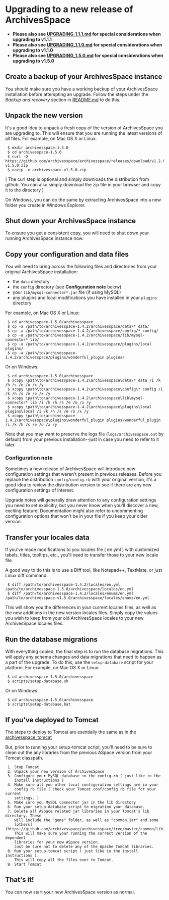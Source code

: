 # Upgrading to a new release of ArchivesSpace

*  **Please also see [UPGRADING_1.1.1.md](https://github.com/archivesspace/archivesspace/blob/master/UPGRADING_1.1.1.md) for special considerations when upgrading to v1.1.1**
*  **Please also see [UPGRADING_1.1.0.md](https://github.com/archivesspace/archivesspace/blob/master/UPGRADING_1.1.0.md) for special considerations when upgrading to v1.1.0**
*  **Please also see [UPGRADING_1.5.0.md](https://github.com/archivesspace/archivesspace/blob/master/UPGRADING_1.5.0.md) for special considerations when upgrading to v1.5.0**


## Create a backup of your ArchivesSpace instance

You should make sure you have a working backup of your ArchivesSpace
installation before attempting an upgrade.  Follow the steps
under the *Backup and recovery* section in [README.md](https://github.com/archivesspace/archivesspace/blob/master/README.md) to do this.


## Unpack the new version

It's a good idea to unpack a fresh copy of the version of
ArchivesSpace you are upgrading to.  This will ensure that you are
running the latest versions of all files.  For example, on Mac OS X or
Linux:

     $ mkdir archivesspace-1.5.0
     $ cd archivesspace-1.5.0
     $ curl -O https://github.com/archivesspace/archivesspace/releases/download/v1.2.0/archivesspace-v1.5.0.zip
     $ unzip -x archivesspace-v1.5.0.zip

( The curl step is optional and simply downloads the distribution from github. You can also
 simply download the zip file in your browser and copy it to the directory ) 

On Windows, you can do the same by extracting ArchivesSpace into a new
folder you create in Windows Explorer.

## Shut down your ArchivesSpace instance

To ensure you get a consistent copy, you will need to shut down your
running ArchivesSpace instance now.


## Copy your configuration and data files

You will need to bring across the following files and directories from
your original ArchivesSpace installation:

  * the `data` directory
  * the `config` directory (see **Configuration note** below)
  * your `lib/mysql-connector*.jar` file (if using MySQL)
  * any plugins and local modifications you have installed in your `plugins` directory

For example, on Mac OS X or Linux:

     $ cd archivesspace-1.5.0/archivesspace
     $ cp -a /path/to/archivesspace-1.4.2/archivesspace/data/* data/
     $ cp -a /path/to/archivesspace-1.4.2/archivesspace/config/* config/
     $ cp -a /path/to/archivesspace-1.4.2/archivesspace/lib/mysql-connector* lib/
     $ cp -a /path/to/archivesspace-1.4.2/archivesspace/plugins/local plugins/
     $ cp -a /path/to/archivesspace-1.4.2/archivesspace/plugins/wonderful_plugin plugins/

Or on Windows:

     $ cd archivesspace-1.5.0\archivesspace
     $ xcopy \path\to\archivesspace-1.4.2\archivesspace\data\* data /i /k /h /s /e /o /x /y
     $ xcopy \path\to\archivesspace-1.4.2\archivesspace\config\* config /i /k /h /s /e /o /x /y
     $ xcopy \path\to\archivesspace-1.4.2\archivesspace\lib\mysql-connector* lib /i /k /h /s /e /o /x /y
     $ xcopy \path\to\archivesspace-1.4.2\archivesspace\plugins\local plugins\local /i /k /h /s /e /o /x /y
     $ xcopy \path\to\archivesspace-1.4.2\archivesspace\plugins\wonderful_plugin plugins\wonderful_plugin /i /k /h /s /e /o /x /y


Note that you may want to preserve the logs file (`logs/archivesspace.out` 
by default) from your previous installation--just in case you need to 
refer to it later.

### Configuration note

Sometimes a new release of ArchivesSpace will introduce new
configuration settings that weren't present in previous releases.
Before you replace the distribution `config/config.rb` with your
original version, it's a good idea to review the distribution version
to see if there are any new configuration settings of interest.

Upgrade notes will generally draw attention to any configuration
settings you need to set explicitly, but you never know when you'll
discover a new, exciting feature!  Documentation might also refer to
uncommenting configuration options that won't be in your file if you
keep your older version.


## Transfer your locales data

If you've made modifications to you locales file ( en.yml ) with customized
labels, titles, tooltips, etc., you'll need to transfer those to your new
locale file. 

A good way to do this is to use a Diff tool, like Notepad++, TextMate, or just
Linux diff command:

     $ diff /path/to/archivesspace-1.4.2/locales/en.yml /path/to/archivesspace-1.5.0/archivesspace/locales/en.yml
     $ diff /path/to/archivesspace-1.4.2/locales/enums/en.yml /path/to/archivesspace-v1.5.0/archivesspace/locales/enums/en.yml

This will show you the differences in your current locales files, as well as the
new additions in the new version locales files. Simply copy the values you wish
to keep from your old ArchivesSpace locales to your new ArchivesSpace locales
files. 

## Run the database migrations

With everything copied, the final step is to run the database
migrations.  This will apply any schema changes and data migrations
that need to happen as a part of the upgrade.  To do this, use the
`setup-database` script for your platform. For example, on Mac OS X
or Linux:

     $ cd archivesspace-1.5.0/archivesspace
     $ scripts/setup-database.sh

Or on Windows:

     $ cd archivesspace-1.5.0\archivesspace
     $ scripts\setup-database.bat


## If you've deployed to Tomcat

The steps to deploy to Tomcat are esentially the same as in the
[archivesspace_tomcat](https://github.com/archivesspace/archivesspace_tomcat)

But, prior to running your setup-tomcat script, you'll need to be sure to clean out the
any libraries from the previous ASpace version from your Tomcat classpath.

     1. Stop Tomcat
     2. Unpack your new version of ArchivesSpace
     3. Configure your MySQL database in the config.rb ( just like in the
        install instructions )
     4. Make sure all you other local configuration settings are in your
        config.rb file ( check your Tomcat conf/config.rb file for your current
        settings. )
     5. Make sure you MySQL connector jar in the lib directory
     6. Run your setup-database script to migration your database. 
     7. Delete all ASpace related jar libraries in your Tomcat's lib directory. These
        will include the "gems" folder, as well as "common.jar" and some 
        [others](https://github.com/archivesspace/archivesspace/tree/master/common/lib). 
        This will make sure your running the correct version of the dependent
        libraries for your new ASpace version. 
        Just be sure not to delete any of the Apache Tomcat libraries.
     8. Run your setup-tomcat script ( just like in the install instructions ).
        This will copy all the files over to Tomcat. 
     9. Start Tomcat
    
## That's it!

You can now start your new ArchivesSpace version as normal.
